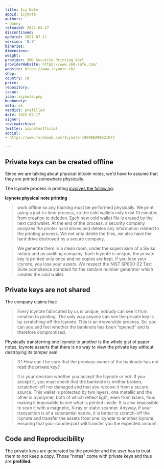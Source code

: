 ```yaml
---
title: Icy Note
appId: icynote
authors:
- danny
released: 2021-04-27
discontinued: 
updated: 2021-07-11
version: '0.7'
binaries: 
dimensions: 
weight: 
provider: SMD Security Printing Sàrl
providerWebsite: https://www.smd-safe.com/
website: https://www.icynote.ch/
shop: 
country: CH
price: 
repository: 
issue: 
icon: icynote.png
bugbounty: 
meta: ok
verdict: prefilled
date: 2022-02-17
signer: 
reviewArchive: 
twitter: icynoteofficial
social:
- https://www.facebook.com/Icynote-100908298821873

---
```


## Private keys can be created offline 

Since we are talking about physical bitcoin notes, we'd have to assume that they are printed somewhere physically.

The Icynote process in printing [involves the following](https://www.icynote.ch/faq):

**Icynote physical note printing**

> work offline so any hacking must be performed physically. We print using a just-in-time process, so the cold wallets only exist 10 minutes from creation to deletion. Each new cold wallet file is erased by the next cold wallet. At the end of the process, a security company analyzes the printer hard drives and deletes any information related to the printing process. We not only delete the files, we also have the hard drive destroyed by a secure company.

> We generate them in a clean room, under the supervision of a Swiss notary and an auditing company. Each Icynote is unique, the private key is printed only once and no copies are kept. If you lose your Icynote, you lose your assets. We respect the NIST SP800-22 Test Suite compliance standard for the random number generator which creates the cold wallet. 

## Private keys are not shared 

The company claims that: 

> Every Icynote fabricated by us is unique, nobody can see it from creation to printing. The only way anyone can see the private key is by scratching-off the Icynote. This is an irreversible process. So, you can see and feel whether the banknote has been “opened” and is therefore compromised.

Physically transferring one Icynote to another is the whole gist of paper notes. Icynote asserts that there is no way to view the private key without destroying its tamper seal. 

> 3.1 How can I be sure that the previous owner of the banknote has not read the private key?
>
> It is your decision whether you accept the Icynote or not. If you accept it, you must check that the banknote is neither broken, scratched-off nor damaged and that you receive it from a secure source. This wallet is protected by two layers, one metallic and the other is a polymer, both of which reflect light, even from lasers, thus making it impossible to see what is printed inside. It is also impossible to scan it with a magnetic, X-ray or static scanner. Anyway, if your transaction is of a substantial nature, it is better to scratch-off the Icynote and transfer the assets from one Icynote to another Icynote, ensuring that your counterpart will transfer you the expected amount.

## Code and Reproducibility  

The private keys are generated by the provider and the user has to trust them to not keep a copy. Those "notes" come with private keys and thus are **prefilled.**
